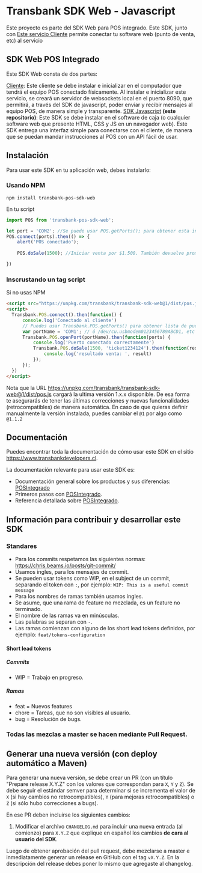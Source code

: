 # Transbank SDK Web - Javascript
Este proyecto es parte del SDK Web para POS integrado. 
Este SDK, junto con [Este servicio Cliente](https://github.com/TransbankDevelopers/transbank-pos-sdk-web-client) permite conectar tu software web (punto de venta, etc) al servicio     

## SDK Web POS Integrado
Este SDK Web consta de dos partes: 

[Cliente](https://github.com/TransbankDevelopers/transbank-pos-sdk-web-client): Este cliente se debe instalar e inicializar en el computador que tendrá el equipo POS conectado físicamente. Al instalar e inicializar este servicio, se creará un servidor de websockets local en el puerto 8090, que permitirá, a través del SDK de javascript, poder enviar y recibir mensajes al equipo POS, de manera simple y transparente. 
[SDK Javascript](https://github.com/TransbankDevelopers/transbank-pos-sdk-web-js) **(este repositorio)**: Este SDK se debe instalar en el software de caja (o cualquier software web que presente HTML, CSS y JS en un navegador web). Este SDK entrega una interfaz simple para conectarse con el cliente, de manera que se puedan mandar instrucciones al POS con un API fácil de usar. 


## Instalación
Para usar este SDK en tu aplicación web, debes instalarlo:
 
### Usando NPM
```
npm install transbank-pos-sdk-web
```

En tu script
```javascript
import POS from 'transbank-pos-sdk-web';

let port = 'COM2'; //Se puede usar POS.getPorts(); para obtener esta info.
POS.connect(ports).then(() => {
    alert('POS conectado');
    
    POS.doSale(1500); //Iniciar venta por $1.500. También devuelve promesa

})
```

### Inscrustando un tag script
Si no usas NPM
```html
<script src="https://unpkg.com/transbank/transbank-sdk-web@1/dist/pos.js"></script>
<script>
  Transbank.POS.connect().then(function() {
      console.log('Conectado al cliente')
      // Puedes usar Transbank.POS.getPorts() para obtener lista de puertos activos en el computador
      var portName = 'COM1'; // ó /dev/cu.usbmodem0123456789ABCD1, etc
      Transbank.POS.openPort(portName).then(function(ports) {
          console.log('Puerto conectado correctamente')
          Transbank.POS.doSale(1500, 'ticket1234124').then(function(result) {
              console.log('resultado venta: ', result)
          });
      });
  })
</script>
```
Nota que la URL https://unpkg.com/transbank/transbank-sdk-web@1/dist/pos.js cargará la ultima versión 1.x.x disponible. De esa forma te asegurarás de tener las últimas correcciones y nuevas funcionalidades (retrocompatibles) de manera automática.
En caso de que quieras definir manualmente la versión instalada, puedes cambiar el `@1` por algo como `@1.1.2`

## Documentación 

Puedes encontrar toda la documentación de cómo usar este SDK en el sitio https://www.transbankdevelopers.cl.

La documentación relevante para usar este SDK es:

- Documentación general sobre los productos y sus diferencias:
  [POSIntegrado](https://www.transbankdevelopers.cl/producto/posintegrado)
- Primeros pasos con [POSIntegrado](https://www.transbankdevelopers.cl/documentacion/posintegrado).
- Referencia detallada sobre [POSIntegrado](https://www.transbankdevelopers.cl/referencia/posintegrado).


## Información para contribuir y desarrollar este SDK

### Standares

- Para los commits respetamos las siguientes normas: https://chris.beams.io/posts/git-commit/
- Usamos ingles, para los mensajes de commit.
- Se pueden usar tokens como WIP, en el subject de un commit, separando el token con `:`, por ejemplo:
`WIP: This is a useful commit message`
- Para los nombres de ramas también usamos ingles.
- Se asume, que una rama de feature no mezclada, es un feature no terminado.
- El nombre de las ramas va en minúsculas.
- Las palabras se separan con `-`.
- Las ramas comienzan con alguno de los short lead tokens definidos, por ejemplo: `feat/tokens-configuration`

#### Short lead tokens
##### Commits
- WIP = Trabajo en progreso.
##### Ramas
- feat = Nuevos features
- chore = Tareas, que no son visibles al usuario.
- bug = Resolución de bugs.

### Todas las mezclas a master se hacen mediante Pull Request.

## Generar una nueva versión (con deploy automático a Maven)

Para generar una nueva versión, se debe crear un PR (con un título "Prepare release X.Y.Z" con los valores que correspondan para `X`, `Y` y `Z`). Se debe seguir el estándar semver para determinar si se incrementa el valor de `X` (si hay cambios no retrocompatibles), `Y` (para mejoras retrocompatibles) o `Z` (si sólo hubo correcciones a bugs).

En ese PR deben incluirse los siguientes cambios:

1. Modificar el archivo `CHANGELOG.md` para incluir una nueva entrada (al comienzo) para `X.Y.Z` que explique en español los cambios **de cara al usuario del SDK**.

Luego de obtener aprobación del pull request, debe mezclarse a master e inmediatamente generar un release en GitHub con el tag `vX.Y.Z`. En la descripción del release debes poner lo mismo que agregaste al changelog.


